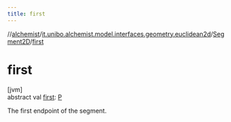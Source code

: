 ```yaml
---
title: first
---
```

//[alchemist](../../../index.html)/[it.unibo.alchemist.model.interfaces.geometry.euclidean2d](../index.html)/[Segment2D](index.html)/[first](first.html)



# first



[jvm]\
abstract val [first](first.html): [P](index.html)



The first endpoint of the segment.




